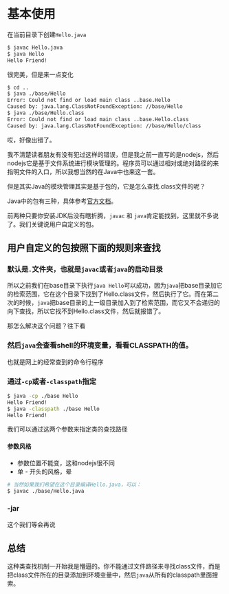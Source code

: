 # 基本使用
在当前目录下创建`Hello.java`
``` bash
$ javac Hello.java
$ java Hello
Hello Friend!
```

很完美，但是来一点变化
``` bash
$ cd ..
$ java ./base/Hello
Error: Could not find or load main class ..base.Hello
Caused by: java.lang.ClassNotFoundException: //base/Hello
$ java ./base/Hello.class
Error: Could not find or load main class ..base.Hello.class
Caused by: java.lang.ClassNotFoundException: //base/Hello/class
```

哎，好像出错了。

我不清楚读者朋友有没有犯过这样的错误，但是我之前一直写的是nodejs，然后nodejs它是基于文件系统进行模块管理的。程序员可以通过相对或绝对路径的来指明文件的入口，所以我想当然的在Java中也来这一套。

但是其实Java的模块管理其实是基于包的，它是怎么查找.class文件的呢？

Java中的包有三种，具体参考[官方文档](https://docs.oracle.com/javase/8/docs/technotes/tools/findingclasses.html)。

前两种只要你安装JDK后没有瞎折腾，`javac` 和 `java`肯定能找到，这里就不多说了。我们关键说用户自定义的包。

## 用户自定义的包按照下面的规则来查找

### 默认是`.`文件夹，也就是`javac`或者`java`的启动目录

所以之前我们在base目录下执行`java Hello`可以成功，因为`java`把base目录加它的检索范围，它在这个目录下找到了Hello.class文件，然后执行了它。而在第二次的时候，`java`把base目录的上一级目录加入到了检索范围，而它又不会递归的向下查找，所以它找不到Hello.class文件，然后就报错了。

那怎么解决这个问题？往下看

### 然后`java`会查看shell的环境变量，看看CLASSPATH的值。
也就是网上的经常查到的命令行程序

### 通过`-cp`或者`-classpath`指定
``` bash
$ java -cp ./base Hello 
Hello Friend!
$ java -classpath ./base Hello
Hello Friend!
```
我们可以通过这两个参数来指定类的查找路径

#### 参数风格
- 参数位置不能变，这和nodejs很不同
- 单 - 开头的风格，晕

``` bash
# 当然如果我们希望在这个目录编译Hello.java，可以：
$ javac ./base/Hello.java
```

### -jar
这个我们等会再说

## 总结
这种类查找机制一开始我是懵逼的。你不能通过文件路径来寻找class文件，而是把class文件所在的目录添加到环境变量中，然后`java`从所有的classpath里面搜索。